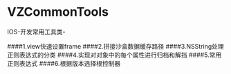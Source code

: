 # VZCommonTools
IOS-开发常用工具类-

####1.view快速设置frame
####2.拼接沙盒数据缓存路径
####3.NSString处理正则表达式的分类
####4.实现对对象中的每个属性进行归档和解挡
####5.常用正则表达式
####6.根据版本选择根控制器
